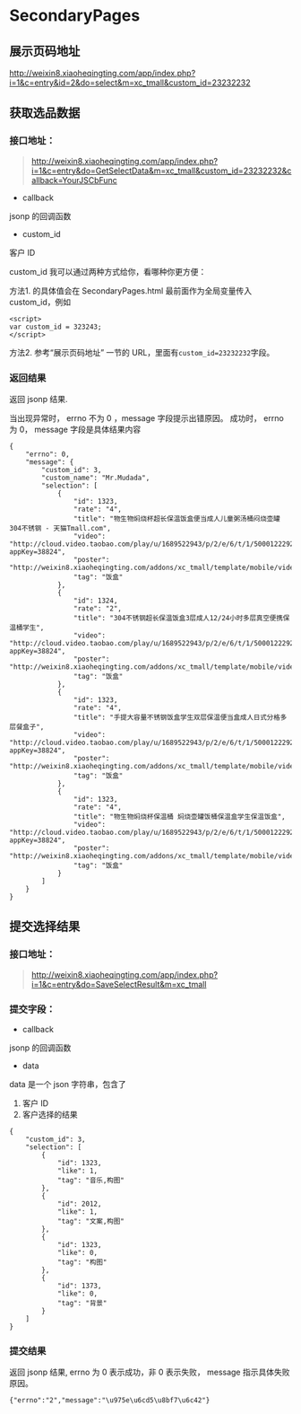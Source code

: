 # SecondaryPages

## 展示页码地址

http://weixin8.xiaoheqingting.com/app/index.php?i=1&c=entry&id=2&do=select&m=xc_tmall&custom_id=23232232


## 获取选品数据

### 接口地址：

> http://weixin8.xiaoheqingting.com/app/index.php?i=1&c=entry&do=GetSelectData&m=xc_tmall&custom_id=23232232&callback=YourJSCbFunc


 - callback
 
 jsonp 的回调函数
 
 - custom_id

客户 ID

custom_id 我可以通过两种方式给你，看哪种你更方便：

方法1. 的具体值会在 SecondaryPages.html 最前面作为全局变量传入 custom_id，例如

```
<script>
var custom_id = 323243;
</script>
```

方法2. 参考“展示页码地址” 一节的 URL，里面有`custom_id=23232232`字段。


### 返回结果

返回 jsonp 结果.

当出现异常时， errno 不为 0 ，message 字段提示出错原因。
成功时， errno 为 0， message 字段是具体结果内容

```
{
    "errno": 0, 
    "message": {
        "custom_id": 3, 
        "custom_name": "Mr.Mudada", 
        "selection": [
            {
                "id": 1323, 
                "rate": "4", 
                "title": "物生物焖烧杯超长保温饭盒便当成人儿童粥汤桶闷烧壶罐304不锈钢 - 天猫Tmall.com", 
                "video": "http://cloud.video.taobao.com/play/u/1689522943/p/2/e/6/t/1/50001222925.mp4?appKey=38824", 
                "poster": "http://weixin8.xiaoheqingting.com/addons/xc_tmall/template/mobile/videos/poster01.jpg", 
                "tag": "饭盒"
            }, 
            {
                "id": 1324, 
                "rate": "2", 
                "title": "304不锈钢超长保温饭盒3层成人12/24小时多层真空便携保温桶学生", 
                "video": "http://cloud.video.taobao.com/play/u/1689522943/p/2/e/6/t/1/50001222925.mp4?appKey=38824", 
                "poster": "http://weixin8.xiaoheqingting.com/addons/xc_tmall/template/mobile/videos/poster02.jpg", 
                "tag": "饭盒"
            }, 
            {
                "id": 1323, 
                "rate": "4", 
                "title": "手提大容量不锈钢饭盒学生双层保温便当盒成人日式分格多层餐盒子", 
                "video": "http://cloud.video.taobao.com/play/u/1689522943/p/2/e/6/t/1/50001222925.mp4?appKey=38824", 
                "poster": "http://weixin8.xiaoheqingting.com/addons/xc_tmall/template/mobile/videos/poster03.jpg", 
                "tag": "饭盒"
            }, 
            {
                "id": 1323, 
                "rate": "4", 
                "title": "物生物焖烧杯保温桶 焖烧壶罐饭桶保温盒学生保温饭盒", 
                "video": "http://cloud.video.taobao.com/play/u/1689522943/p/2/e/6/t/1/50001222925.mp4?appKey=38824", 
                "poster": "http://weixin8.xiaoheqingting.com/addons/xc_tmall/template/mobile/videos/poster04.jpg", 
                "tag": "饭盒"
            }
        ]
    }
}

```


## 提交选择结果

### 接口地址：

> http://weixin8.xiaoheqingting.com/app/index.php?i=1&c=entry&do=SaveSelectResult&m=xc_tmall

### 提交字段：
 - callback
 
 jsonp 的回调函数
 
 - data

data 是一个 json 字符串，包含了

 1. 客户 ID
 1. 客户选择的结果

```
{
    "custom_id": 3,
    "selection": [
        {
            "id": 1323,
            "like": 1,
            "tag": "音乐,构图"
        },
        {
            "id": 2012,
            "like": 1,
            "tag": "文案,构图"
        },
        {
            "id": 1323,
            "like": 0,
            "tag": "构图"
        },
        {
            "id": 1373,
            "like": 0,
            "tag": "背景"
        }
    ]
}
```

### 提交结果

返回 jsonp 结果, errno 为 0 表示成功，非 0 表示失败， message 指示具体失败原因。

```
{"errno":"2","message":"\u975e\u6cd5\u8bf7\u6c42"}
```

